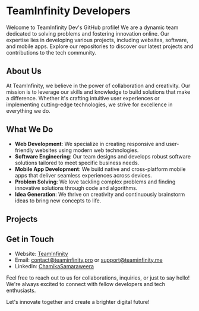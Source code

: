 # TeamInfinity Developers

Welcome to TeamInfinity Dev's GitHub profile! We are a dynamic team dedicated to solving problems and fostering innovation online. Our expertise lies in developing various projects, including websites, software, and mobile apps. Explore our repositories to discover our latest projects and contributions to the tech community.

## About Us

At TeamInfinity, we believe in the power of collaboration and creativity. Our mission is to leverage our skills and knowledge to build solutions that make a difference. Whether it's crafting intuitive user experiences or implementing cutting-edge technologies, we strive for excellence in everything we do.

## What We Do

- **Web Development**: We specialize in creating responsive and user-friendly websites using modern web technologies.
- **Software Engineering**: Our team designs and develops robust software solutions tailored to meet specific business needs.
- **Mobile App Development**: We build native and cross-platform mobile apps that deliver seamless experiences across devices.
- **Problem Solving**: We love tackling complex problems and finding innovative solutions through code and algorithms.
- **Idea Generation**: We thrive on creativity and continuously brainstorm ideas to bring new concepts to life.

## Projects

<!-- Here are some of our featured projects:

- [Project Name 1](link-to-project-1): Description of the project.
- [Project Name 2](link-to-project-2): Description of the project.
- [Project Name 3](link-to-project-3): Description of the project. -->

## Get in Touch

- Website: [TeamInfinity](https://teaminfinity.pro)
- Email: contact@teaminfinity.pro or support@teaminfinity.me
- LinkedIn: [ChamikaSamaraweera](https://www.linkedin.com/in/chamika-samaraweera/)
<!--- Twitter: [@TeamInfinity.me](https://twitter.com/TeamInfinityTech) -->

Feel free to reach out to us for collaborations, inquiries, or just to say hello! We're always excited to connect with fellow developers and tech enthusiasts.

Let's innovate together and create a brighter digital future!
